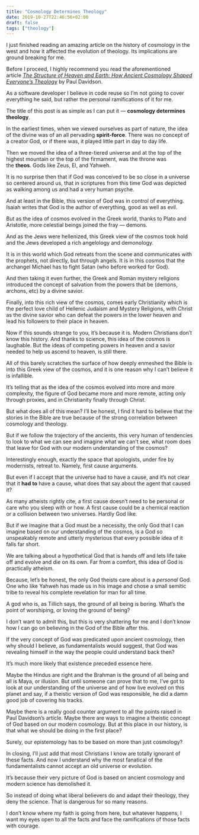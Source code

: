 ```yaml
---
title: "Cosmology Determines Theology"
date: 2019-10-27T22:46:56+02:00
draft: false
tags: ["theology"]
---
```


I just finished reading an amazing article on the history of cosmology in the west and how it affected the evolution of theology. Its implications are ground breaking for me.

<!--more-->

Before I proceed, I highly recommend you read the aforementioned article _[The Structure of Heaven and Earth: How Ancient Cosmology Shaped Everyone’s Theology](https://isthatinthebible.wordpress.com/2019/08/17/the-structure-of-heaven-and-earth-how-ancient-cosmology-shaped-everyones-theology/)_ by Paul Davidson.

As a software developer I believe in code reuse so I’m not going to cover everything he said, but rather the personal ramifications of it for me.

The title of this post is as simple as I can put it — **cosmology determines theology**.

In the earliest times, when we viewed ourselves as part of nature, the idea of the divine was of an all pervading **spirit-force**. There was no concept of a creator God, or if there was, it played little part in day to day life.

Then we moved the idea of a three-tiered universe and at the top of the highest mountain or the top of the firmament, was the throne was the **theos**. Gods like Zeus, El, and Yahweh.

It is no surprise then that if God was conceived to be so close in a universe so centered around us, that in scriptures from this time God was depicted as walking among us and had a very human psyche.

And at least in the Bible, this version of God was in control of everything. Isaiah writes that God is the author of everything, good as well as evil.

But as the idea of cosmos evolved in the Greek world, thanks to Plato and Aristotle, more celestial beings joined the fray — demons.

And as the Jews were hellenized, this Greek view of the cosmos took hold and the Jews developed a rich angelology and demonology.

It is in this world which God retreats from the scene and communicates with the prophets, not directly, but through angels. It is in this cosmos that the archangel Michael has to fight Satan (who before worked for God).

And then taking it even further, the Greek and Roman mystery religions introduced the concept of salvation from the powers that be (demons, archons, etc) by a divine savior.

Finally, into this rich view of the cosmos, comes early Christianity which is the perfect love child of Hellenic Judaism and Mystery Religions, with Christ as the divine savior who can defeat the powers in the lower heaven and lead his followers to their place in heaven.

Now if this sounds strange to you, it’s because it is. Modern Christians don’t know this history. And thanks to science, this idea of the cosmos is laughable. But the ideas of competing powers in heaven and a savior needed to help us ascend to heaven, is still there.

All of this barely scratches the surface of how deeply enmeshed the Bible is into this Greek view of the cosmos, and it is one reason why I can’t believe it is infallible.

It’s telling that as the idea of the cosmos evolved into more and more complexity, the figure of God became more and more remote, acting only through proxies, and in Christianity finally through Christ.

But what does all of this mean? I’ll be honest, I find it hard to believe that the stories in the Bible are true because of the strong correlation between cosmology and theology.

But if we follow the trajectory of the ancients, this very human of tendencies to look to what we can see and imagine what we can’t see, what room does that leave for God with our modern understanding of the cosmos?

Interestingly enough, exactly the space that apologists, under fire by modernists, retreat to. Namely, first cause arguments.

But even if I accept that the universe had to have a cause, and it’s not clear that it **had to** have a cause, what does that say about the agent that caused it?

As many atheists rightly cite, a first cause doesn’t need to be personal or care who you sleep with or how. A first cause could be a chemical reaction or a collision between two universes. Hardly God like.

But if we imagine that a God must be a necessity, the only God that I can imagine based on our understanding of the cosmos, is a God so unspeakably remote and utterly mysterious that every possible idea of it falls far short.

We are talking about a hypothetical God that is hands off and lets life take off and evolve and die on its own. Far from a comfort, this idea of God is practically atheism.

Because, let’s be honest, the only God theists care about is a _personal_ God. One who like Yahweh has made us in his image and chose a small semitic tribe to reveal his complete revelation for man for all time.

A god who is, as Tillich says, the ground of all being is boring. What’s the point of worshiping, or loving the ground of being?

I don’t want to admit this, but this is very shattering for me and I don’t know how I can go on believing in the God of the Bible after this.

If the very concept of God was predicated upon ancient cosmology, then why should I believe, as fundamentalists would suggest, that God was revealing himself in the way the people could understand back then?

It’s much more likely that existence preceded essence here.

Maybe the Hindus are right and the Brahman is the ground of all being and all is Maya, or illusion. But until someone can prove that to me, I’ve got to look at our understanding of the universe and of how live evolved on this planet and say, if a theistic version of God was responsible, he did a damn good job of covering his tracks.

Maybe there is a really good counter argument to all the points raised in Paul Davidson’s article. Maybe there are ways to imagine a theistic concept of God based on our modern cosmology. But at this place in our history, is that what we should be doing in the first place?

Surely, our epistemology has to be based on more than just cosmology?

In closing, I’ll just add that most Christians I know are totally ignorant of these facts. And now I understand why the most fanatical of the fundamentalists cannot accept an old universe or evolution.

It’s because their very picture of God is based on ancient cosmology and modern science has demolished it.

So instead of doing what liberal believers do and adapt their theology, they deny the science. That is dangerous for so many reasons.

I don’t know where my faith is going from here, but whatever happens, I want my eyes open to all the facts and face the ramifications of those facts with courage.